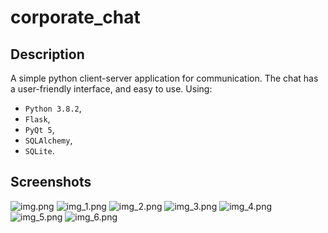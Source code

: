 # corporate_chat
## Description
A simple python client-server application for communication. 
The chat has a user-friendly interface, and easy to use.
Using:
* `Python 3.8.2`,
* `Flask`,
* `PyQt 5`,
* `SQLAlchemy`,
* `SQLite`.
## Screenshots
![img.png](img.png)
![img_1.png](img_1.png)
![img_2.png](img_2.png)
![img_3.png](img_3.png)
![img_4.png](img_4.png)
![img_5.png](img_5.png)
![img_6.png](img_6.png)